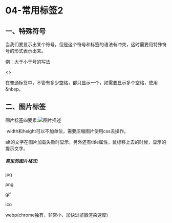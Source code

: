 # 04-常用标签2

## 一、特殊符号

当我们要显示出某个符号，但是这个符号和标签的语法有冲突，这时需要用特殊符号的形式表示出来。

例：大于小于号的写法

&lt;&gt;

在普通标签中，不管有多少空格，都只显示一个，如需要显示多个空格，使用&nbsp。



## 二、图片标签

图片标签四要素:<img src="图片路径" width="宽度" height="高度" alt="图片描述" />

​	width和height可以不加单位，需要压缩图片使用css去操作。

​	alt的文字在图片加载失败时显示，另外还有title属性，鼠标移上去的时候，显示的提示文字。



##### 常见的图片格式:

jpg

png

gif

ico

webp(chrome独有，非常小，加快浏览器渲染速度)